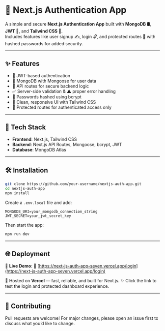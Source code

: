 # 🚀 Next.js Authentication App

A simple and secure **Next.js Authentication App** built with **MongoDB 🛢️**, **JWT 🔐**, and **Tailwind CSS 🎨**.  
Includes features like user signup ✍️, login 🔓, and protected routes 🚫 with hashed passwords for added security.

---

## ✨ Features

* 🔐 JWT-based authentication
* 🧬 MongoDB with Mongoose for user data
* 🔄 API routes for secure backend logic
* ✅ Server-side validation & ⚠️ proper error handling
* 🧂 Passwords hashed using bcrypt
* 🎨 Clean, responsive UI with Tailwind CSS
* 🧭 Protected routes for authenticated access only

---

## 🔧 Tech Stack

* **Frontend**: Next.js, Tailwind CSS
* **Backend**: Next.js API Routes, Mongoose, bcrypt, JWT
* **Database**: MongoDB Atlas

---

## 🛠️ Installation

```bash
git clone https://github.com/your-username/nextjs-auth-app.git
cd nextjs-auth-app
npm install
````

Create a `.env.local` file and add:

```env
MONGODB_URI=your_mongodb_connection_string
JWT_SECRET=your_jwt_secret_key
```

Then start the app:

```bash
npm run dev
```

---

## 🌐 Deployment

🚀 **Live Demo**:
🔗 [https://next-js-auth-app-seven.vercel.app/login](https://next-js-auth-app-seven.vercel.app/login)

🧩 Hosted on **Vercel** — fast, reliable, and built for Next.js.
✨ Click the link to test the login and protected dashboard experience.


---

## 🙌 Contributing

Pull requests are welcome!
For major changes, please open an issue first to discuss what you’d like to change.

